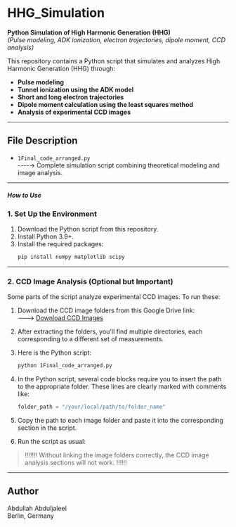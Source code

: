 # HHG_Simulation

**Python Simulation of High Harmonic Generation (HHG)**  
*(Pulse modeling, ADK ionization, electron trajectories, dipole moment, CCD analysis)*

This repository contains a Python script that simulates and analyzes High Harmonic Generation (HHG) through:

- **Pulse modeling**
- **Tunnel ionization using the ADK model**
- **Short and long electron trajectories**
- **Dipole moment calculation using the least squares method**
- **Analysis of experimental CCD images**

---

## File Description

- `1Final_code_arranged.py`  
  ----→ Complete simulation script combining theoretical modeling and image analysis.

---

##### How to Use

### 1. Set Up the Environment

1. Download the Python script from this repository.
2. Install Python 3.9+.
3. Install the required packages:
   ```bash
   pip install numpy matplotlib scipy
   ```

---

### 2. CCD Image Analysis (Optional but Important)

Some parts of the script analyze experimental CCD images. To run these:

1. Download the CCD image folders from this Google Drive link:  
   ---> [Download CCD Images](https://drive.google.com/drive/folders/1HNofMbrIi4xuuHdlKJX63B7u297RhJva)

2. After extracting the folders, you'll find multiple directories, each corresponding to a different set of measurements.

3. Here is the Python script:

   ```bash
   python 1Final_code_arranged.py
   ```

4. In the Python script, several code blocks require you to insert the path to the appropriate folder. These lines are clearly marked with comments like:

   ```python
   folder_path = "/your/local/path/to/folder_name"
   ```

5. Copy the path to each image folder and paste it into the corresponding section in the script.

6. Run the script as usual:
   

> !!!!!!!   Without linking the image folders correctly, the CCD image analysis sections will not work. !!!!!!

---

## Author

Abdullah Abduljaleel  
Berlin, Germany
